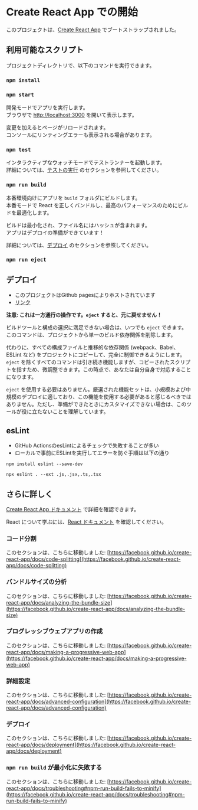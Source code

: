 # Create React App での開始

このプロジェクトは、[Create React App](https://github.com/facebook/create-react-app) でブートストラップされました。

## 利用可能なスクリプト

プロジェクトディレクトリで、以下のコマンドを実行できます。

### `npm install`

### `npm start`

開発モードでアプリを実行します。\
ブラウザで [http://localhost:3000](http://localhost:3000) を開いて表示します。

変更を加えるとページがリロードされます。\
コンソールにリンティングエラーも表示される場合があります。

### `npm test`

インタラクティブなウォッチモードでテストランナーを起動します。\
詳細については、[テストの実行](https://facebook.github.io/create-react-app/docs/running-tests) のセクションを参照してください。

### `npm run build`

本番環境向けにアプリを `build` フォルダにビルドします。\
本番モードで React を正しくバンドルし、最高のパフォーマンスのためにビルドを最適化します。

ビルドは最小化され、ファイル名にはハッシュが含まれます。\
アプリはデプロイの準備ができています！

詳細については、[デプロイ](https://facebook.github.io/create-react-app/docs/deployment) のセクションを参照してください。

### `npm run eject`

## デプロイ

* このプロジェクトはGithub pagesによりホストされています
* [リンク](https://bamiyanapp.github.io/Mass_Controller_frontend/)

**注意: これは一方通行の操作です。`eject` すると、元に戻せません！**

ビルドツールと構成の選択に満足できない場合は、いつでも `eject` できます。このコマンドは、プロジェクトから単一のビルド依存関係を削除します。

代わりに、すべての構成ファイルと推移的な依存関係 (webpack、Babel、ESLint など) をプロジェクトにコピーして、完全に制御できるようにします。`eject` を除くすべてのコマンドは引き続き機能しますが、コピーされたスクリプトを指すため、微調整できます。この時点で、あなたは自分自身で対応することになります。

`eject` を使用する必要はありません。厳選された機能セットは、小規模および中規模のデプロイに適しており、この機能を使用する必要があると感じるべきではありません。ただし、準備ができたときにカスタマイズできない場合は、このツールが役に立たないことを理解しています。

## esLint

* GitHub ActionsのesLintによるチェックで失敗することが多い
* ローカルで事前にESLintを実行してエラーを防ぐ手順は以下の通り

`npm install eslint --save-dev`

`npx eslint . --ext .js,.jsx,.ts,.tsx`

## さらに詳しく

[Create React App ドキュメント](https://facebook.github.io/create-react-app/docs/getting-started) で詳細を確認できます。

React について学ぶには、[React ドキュメント](https://reactjs.org/) を確認してください。

### コード分割

このセクションは、こちらに移動しました: [https://facebook.github.io/create-react-app/docs/code-splitting](https://facebook.github.io/create-react-app/docs/code-splitting)

### バンドルサイズの分析

このセクションは、こちらに移動しました: [https://facebook.github.io/create-react-app/docs/analyzing-the-bundle-size](https://facebook.github.io/create-react-app/docs/analyzing-the-bundle-size)

### プログレッシブウェブアプリの作成

このセクションは、こちらに移動しました: [https://facebook.github.io/create-react-app/docs/making-a-progressive-web-app](https://facebook.github.io/create-react-app/docs/making-a-progressive-web-app)

### 詳細設定

このセクションは、こちらに移動しました: [https://facebook.github.io/create-react-app/docs/advanced-configuration](https://facebook.github.io/create-react-app/docs/advanced-configuration)

### デプロイ

このセクションは、こちらに移動しました: [https://facebook.github.io/create-react-app/docs/deployment](https://facebook.github.io/create-react-app/docs/deployment)

### `npm run build` が最小化に失敗する

このセクションは、こちらに移動しました: [https://facebook.github.io/create-react-app/docs/troubleshooting#npm-run-build-fails-to-minify](https://facebook.github.io/create-react-app/docs/troubleshooting#npm-run-build-fails-to-minify)
